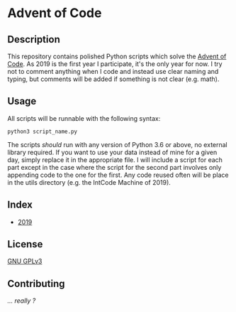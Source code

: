 # Advent of Code

## Description

This repository contains polished Python scripts which solve the [Advent of Code](https://adventofcode.com/). As 2019 is the first year I participate, it's the only year for now. I try not to comment anything when I code and instead use clear naming and typing, but comments will be added if something is not clear (e.g. math).

## Usage

All scripts will be runnable with the following syntax:

```
python3 script_name.py
```

The scripts _should_ run with any version of Python 3.6 or above, no external library required. If you want to use your data instead of mine for a given day, simply replace it in the appropriate file. I will include a script for each part except in the case where the script for the second part involves only appending code to the one for the first. Any code reused often will be place in the utils directory (e.g. the IntCode Machine of 2019).

## Index

- [2019](2019/README.md)

## License

[GNU GPLv3](LICENSE)

## Contributing

_... really ?_
